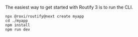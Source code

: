 
The easiest way to get started with Routify 3 is to run the CLI.

```
npx @roxi/routify@next create myapp
cd ./myapp
npm install
npm run dev
```
